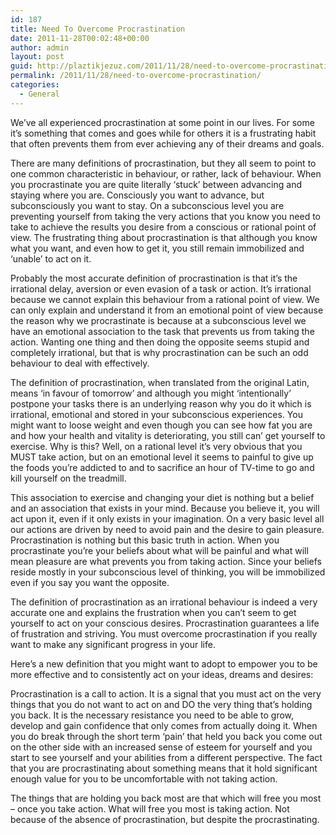 ```yaml
---
id: 187
title: Need To Overcome Procrastination
date: 2011-11-28T00:02:48+00:00
author: admin
layout: post
guid: http://plaztikjezuz.com/2011/11/28/need-to-overcome-procrastination/
permalink: /2011/11/28/need-to-overcome-procrastination/
categories:
  - General
---
```

We’ve all experienced procrastination at some point in our lives. For some it’s something that comes and goes while for others it is a frustrating habit that often prevents them from ever achieving any of their dreams and goals.

There are many definitions of procrastination, but they all seem to point to one common characteristic in behaviour, or rather, lack of behaviour. When you procrastinate you are quite literally ‘stuck’ between advancing and staying where you are. Consciously you want to advance, but subconsciously you want to stay. On a subconscious level you are preventing yourself from taking the very actions that you know you need to take to achieve the results you desire from a conscious or rational point of view. The frustrating thing about procrastination is that although you know what you want, and even how to get it, you still remain immobilized and ‘unable’ to act on it.

Probably the most accurate definition of procrastination is that it’s the irrational delay, aversion or even evasion of a task or action. It’s irrational because we cannot explain this behaviour from a rational point of view. We can only explain and understand it from an emotional point of view because the reason why we procrastinate is because at a subconscious level we have an emotional association to the task that prevents us from taking the action. Wanting one thing and then doing the opposite seems stupid and completely irrational, but that is why procrastination can be such an odd behaviour to deal with effectively.

The definition of procrastination, when translated from the original Latin, means ‘in favour of tomorrow’ and although you might ‘intentionally’ postpone your tasks there is an underlying reason why you do it which is irrational, emotional and stored in your subconscious experiences. You might want to loose weight and even though you can see how fat you are and how your health and vitality is deteriorating, you still can’ get yourself to exercise. Why is this? Well, on a rational level it’s very obvious that you MUST take action, but on an emotional level it seems to painful to give up the foods you’re addicted to and to sacrifice an hour of TV-time to go and kill yourself on the treadmill.

This association to exercise and changing your diet is nothing but a belief and an association that exists in your mind. Because you believe it, you will act upon it, even if it only exists in your imagination. On a very basic level all our actions are driven by need to avoid pain and the desire to gain pleasure. Procrastination is nothing but this basic truth in action. When you procrastinate you’re your beliefs about what will be painful and what will mean pleasure are what prevents you from taking action. Since your beliefs reside mostly in your subconscious level of thinking, you will be immobilized even if you say you want the opposite.

The definition of procrastination as an irrational behaviour is indeed a very accurate one and explains the frustration when you can’t seem to get yourself to act on your conscious desires. Procrastination guarantees a life of frustration and striving. You must overcome procrastination if you really want to make any significant progress in your life.

Here’s a new definition that you might want to adopt to empower you to be more effective and to consistently act on your ideas, dreams and desires:

Procrastination is a call to action. It is a signal that you must act on the very things that you do not want to act on and DO the very thing that’s holding you back. It is the necessary resistance you need to be able to grow, develop and gain confidence that only comes from actually doing it. When you do break through the short term ‘pain’ that held you back you come out on the other side with an increased sense of esteem for yourself and you start to see yourself and your abilities from a different perspective. The fact that you are procrastinating about something means that it hold significant enough value for you to be uncomfortable with not taking action.

The things that are holding you back most are that which will free you most &#8211; once you take action. What will free you most is taking action. Not because of the absence of procrastination, but despite the procrastinating.